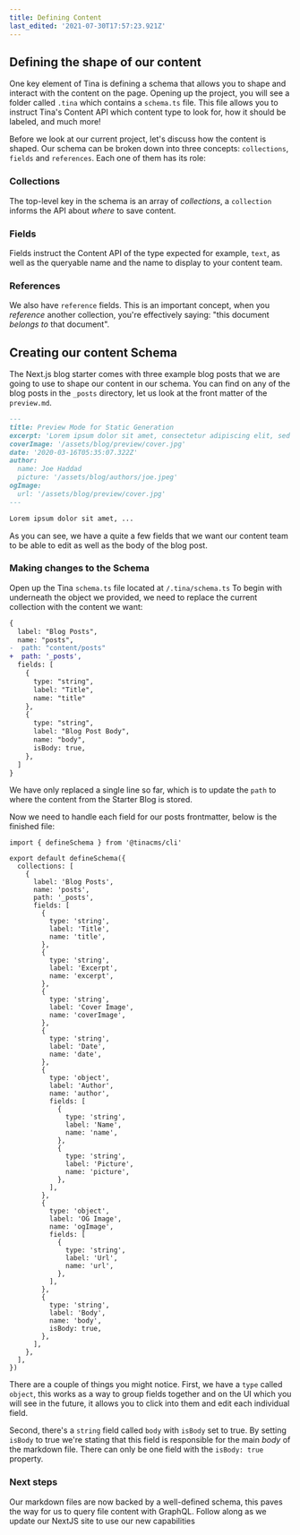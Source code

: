 ```yaml
---
title: Defining Content
last_edited: '2021-07-30T17:57:23.921Z'
---
```

## Defining the shape of our content

One key element of Tina is defining a schema that allows you to shape and interact with the content on the page. Opening up the project, you will see a folder called `.tina` which contains a `schema.ts` file. This file allows you to instruct Tina's Content API which content type to look for, how it should be labeled, and much more!

Before we look at our current project, let's discuss how the content is shaped. Our schema can be broken down into three concepts: `collections`, `fields` and `references`. Each one of them has its role:

### Collections

The top-level key in the schema is an array of _collections_, a `collection` informs the API about _where_ to save content.

### Fields

Fields instruct the Content API of the type expected for example, `text`, as well as the queryable name and the name to display to your content team.

### References

We also have `reference` fields. This is an important concept, when you _reference_ another collection, you're effectively saying: "this document _belongs to_ that document".

## Creating our content Schema

The Next.js blog starter comes with three example blog posts that we are going to use to shape our content in our schema. You can find on any of the blog posts in the `_posts` directory, let us look at the front matter of the `preview.md`.

```md
---
title: Preview Mode for Static Generation
excerpt: 'Lorem ipsum dolor sit amet, consectetur adipiscing elit, sed do eiusmod tempor incididunt ut labore et dolore magna aliqua. Praesent elementum facilisis leo vel fringilla est ullamcorper eget. At imperdiet dui accumsan sit amet nulla facilities morbi tempus.'
coverImage: '/assets/blog/preview/cover.jpg'
date: '2020-03-16T05:35:07.322Z'
author:
  name: Joe Haddad
  picture: '/assets/blog/authors/joe.jpeg'
ogImage:
  url: '/assets/blog/preview/cover.jpg'
---

Lorem ipsum dolor sit amet, ...
```

As you can see, we have a quite a few fields that we want our content team to be able to edit as well as the body of the blog post.

### Making changes to the Schema

Open up the Tina `schema.ts` file located at `/.tina/schema.ts` To begin with underneath the object we provided, we need to replace the current collection with the content we want:

```diff
{
  label: "Blog Posts",
  name: "posts",
-  path: "content/posts"
+  path: '_posts',
  fields: [
    {
      type: "string",
      label: "Title",
      name: "title"
    },
    {
      type: "string",
      label: "Blog Post Body",
      name: "body",
      isBody: true,
    },
  ]
}
```

We have only replaced a single line so far, which is to update the `path` to  where the content from the Starter Blog is stored.

Now we need to handle each field for our posts frontmatter, below is the finished file:

```js,copy
import { defineSchema } from '@tinacms/cli'

export default defineSchema({
  collections: [
    {
      label: 'Blog Posts',
      name: 'posts',
      path: '_posts',
      fields: [
        {
          type: 'string',
          label: 'Title',
          name: 'title',
        },
        {
          type: 'string',
          label: 'Excerpt',
          name: 'excerpt',
        },
        {
          type: 'string',
          label: 'Cover Image',
          name: 'coverImage',
        },
        {
          type: 'string',
          label: 'Date',
          name: 'date',
        },
        {
          type: 'object',
          label: 'Author',
          name: 'author',
          fields: [
            {
              type: 'string',
              label: 'Name',
              name: 'name',
            },
            {
              type: 'string',
              label: 'Picture',
              name: 'picture',
            },
          ],
        },
        {
          type: 'object',
          label: 'OG Image',
          name: 'ogImage',
          fields: [
            {
              type: 'string',
              label: 'Url',
              name: 'url',
            },
          ],
        },
        {
          type: 'string',
          label: 'Body',
          name: 'body',
          isBody: true,
        },
      ],
    },
  ],
})
```

There are a couple of things you might notice. First, we have a `type` called `object`, this works as a way to group fields together and on the UI which you will see in the future, it allows you to click into them and edit each individual field.

Second, there's a `string` field called `body` with `isBody` set to true. By setting `isBody` to true we're stating that this field is responsible for the main _body_ of the markdown file. There can only be one field with the `isBody: true` property.

### Next steps

Our markdown files are now backed by a well-defined schema, this paves the way for us to query file content with GraphQL. Follow along as we update our NextJS site to use our new capabilities